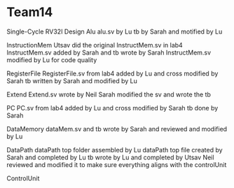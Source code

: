 # Team14

Single-Cycle RV32I Design 
Alu
alu.sv by Lu
tb by Sarah and motified by Lu 

InstructionMem
Utsav did the original InstructMem.sv in lab4
InstructMem.sv added by Sarah and tb wrote by Sarah
InstructMem.sv modified by Lu for code quality

RegisterFile
RegisterFile.sv from lab4 added by Lu and cross modified by Sarah
tb written by Sarah and modified by Lu 

Extend
Extend.sv wrote by Neil
Sarah modified the sv and wrote the tb

PC
PC.sv from lab4 added by Lu and cross modified by Sarah
tb done by Sarah

DataMemory
dataMem.sv and tb wrote by Sarah and reviewed and modified by Lu 

DataPath
dataPath top folder assembled by Lu
dataPath top file created by Sarah and completed by Lu 
tb wrote by Lu and completed by Utsav 
Neil reviewed and modified it to make sure everything aligns with the controlUnit

ControlUnit


